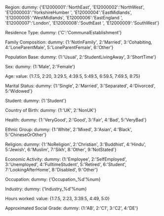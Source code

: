 Region:
	dummy:
		{'E12000001':'NorthEast', 'E12000002':'NorthWest', 'E12000003':'YorkshireHumber ', 'E12000004':'EastMidlands', 'E12000005':'WestMidlands', 
		 'E12000006':'EastEngland ', 'E12000007':'London', 'E12000008':'SouthEast ', 'E12000009':'SouthWest'}
		
Residence Type:
	dummy:
		{'C':'CommunalEstablishment'}
		
Family Composition:
	dummy:
		{1:'NotInFamily', 2:'Married', 3:'Cohabiting, 4:'LoneParentMale', 5:'LoneParentFemale', 6:'Other'}
		
Population Base:
	dummy:
		{1:'Usual', 2:'StudentLivingAway', 3:'ShortTime'}
		
Sex:
	dummy:
		{1:'Male', 2:'Female'}

Age:
	value:
		{1:7.5, 2:20, 3:29.5, 4:39.5, 5:49.5, 6:59.5, 7:69.5, 8:75}

Marital Status:
	dummy:
		{1:'Single', 2:'Married', 3:'Separated', 4:'Divorced', 5:'Widowed'}
		
Student:
	dummy:
		{1:'Student'}
		
Country of Birth:
	dummy:
		{1:'UK', 2:'NonUK'}
		
Health:
	dummy:
		{1:'VeryGood', 2:'Good', 3:'Fair', 4:'Bad', 5:'VeryBad'}
		
Ethnic Group:
	dummy:
		{1:'White', 2:'Mixed', 3:'Asian', 4:'Black', 5:'ChineseOrOther'}
		
Religion:
	dummy:
		{1:'NoReligion', 2:'Christian', 3:'Buddhist', 4:'Hindu', 5:'Jewish', 6:'Muslim', 7:'Sikh', 8:'Other', 9:'NotStated'}
		
Economic Activity:
	dummy:
		{1:'Employee', 2:'SelfEmployed', 3:'Unemployed', 4:'FulltimeStudent', 5:'Retired', 6:'Student', 7:'LookingAfterHome', 8:'Disabled', 9:'Other'}
		
Occupation:
	dummy:
		{'Occupation_%d'%num}
		 
Industry:
	dummy:
		{'Industry_%d'%num}
		
Hours worked:
	value:
		{1:7.5, 2:23, 3:39.5, 4:49, 5:0}
		
Approximated Social Grade:
	dummy:
		{1:'AB', 2:'C1', 3:'C2', 4:'DE'}




